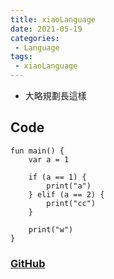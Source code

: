 ```yaml
---
title: xiaoLanguage
date: 2021-05-19
categories:
 - Language
tags:
 - xiaoLanguage
---
```


- 大略規劃長這樣
## Code
```
fun main() {
    var a = 1
    
    if (a == 1) {
        print("a")
    } elif (a == 2) {
        print("cc")
    }
    
    print("w")
}
```

### [GitHub](https://github.com/xiaoxigua-1/XiaoLanguage)